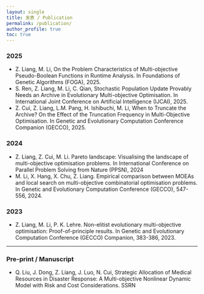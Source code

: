 ```yaml
---
layout: single
title: 发表 / Publication
permalink: /publication/
author_profile: true
toc: true
---
```


### 2025
 - Z. Liang, M. Li, On the Problem Characteristics of Multi-objective Pseudo-Boolean Functions in Runtime Analysis. In Foundations of Genetic Algorithms (FOGA), 2025.
 - S. Ren, Z. Liang, M. Li, C. Qian, Stochastic Population Update Provably Needs an Archive in Evolutionary Multi-objective Optimisation. In International Joint Conference on Artificial Intelligence (IJCAI), 2025.
 - Z. Cui, Z. Liang, L.M. Pang, H. Ishibuchi, M. Li, When to Truncate the Archive? On the Effect of the Truncation Frequency in Multi-Objective Optimisation. In Genetic and Evolutionary Computation Conference Companion (GECCO), 2025.
   
### 2024
 - Z. Liang, Z. Cui, M. Li. Pareto landscape: Visualising the landscape of multi-objective optimisation problems. In International Conference on Parallel Problem Solving from Nature (PPSN), 2024
 - M. Li, X. Hang, X. Chu, Z. Liang. Empirical comparison between MOEAs and local search on multi-objective combinatorial optimisation problems. In Genetic and Evolutionary Computation Conference (GECCO), 547-556, 2024.

### 2023
 - Z. Liang,  M. Li, P. K. Lehre. Non-elitist evolutionary multi-objective optimisation: Proof-of-principle results. In Genetic and Evolutionary Computation Conference (GECCO) Companion, 383-386, 2023.
 
--- 

### Pre-print / Manuscript
 - Q. Liu, J. Dong, Z. Liang, J. Luo, N. Cui, Strategic Allocation of Medical Resources in Disaster Response: A Multi-objective Nonlinear Dynamic Model with Risk and Cost Considerations. SSRN
